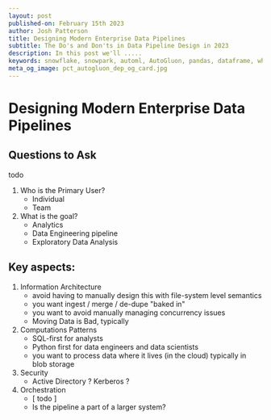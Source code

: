 ```yaml
---
layout: post
published-on: February 15th 2023
author: Josh Patterson
title: Designing Modern Enterprise Data Pipelines
subtitle: The Do's and Don'ts in Data Pipeline Design in 2023
description: In this post we'll .....
keywords: snowflake, snowpark, automl, AutoGluon, pandas, dataframe, whl, pip, anaconda, dependency
meta_og_image: pct_autogluon_dep_og_card.jpg
---
```


# Designing Modern Enterprise Data Pipelines

## Questions to Ask

todo

1. Who is the Primary User?
   * Individual
   * Team
2. What is the goal?
   * Analytics
   * Data Engineering pipeline
   * Exploratory Data Analysis



## Key aspects:

1. Information Architecture
   * avoid having to manually design this with file-system level semantics
   * you want ingest / merge / de-dupe "baked in"
   * you want to avoid manually managing concurrency issues
   * Moving Data is Bad, typically
2. Computations Patterns
   * SQL-first for analysts
   * Python first for data engineers and data scientists
   * you want to process data where it lives (in the cloud) typically in blob storage
3. Security
   * Active Directory ? Kerberos ?
4. Orchestration
   * [ todo ]
   * Is the pipeline a part of a larger system?